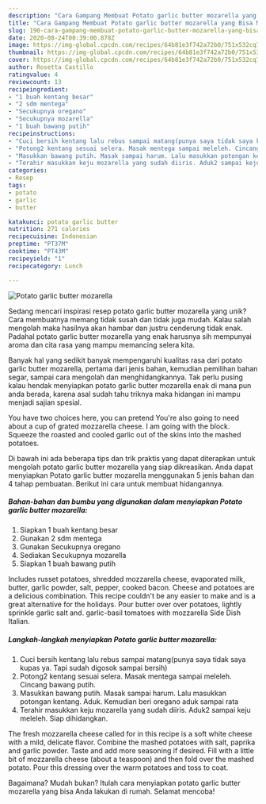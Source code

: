 ```yaml
---
description: "Cara Gampang Membuat Potato garlic butter mozarella yang Bisa Manjain Lidah"
title: "Cara Gampang Membuat Potato garlic butter mozarella yang Bisa Manjain Lidah"
slug: 190-cara-gampang-membuat-potato-garlic-butter-mozarella-yang-bisa-manjain-lidah
date: 2020-08-24T00:39:00.878Z
image: https://img-global.cpcdn.com/recipes/64b81e3f742a72b0/751x532cq70/potato-garlic-butter-mozarella-foto-resep-utama.jpg
thumbnail: https://img-global.cpcdn.com/recipes/64b81e3f742a72b0/751x532cq70/potato-garlic-butter-mozarella-foto-resep-utama.jpg
cover: https://img-global.cpcdn.com/recipes/64b81e3f742a72b0/751x532cq70/potato-garlic-butter-mozarella-foto-resep-utama.jpg
author: Rosetta Castillo
ratingvalue: 4
reviewcount: 13
recipeingredient:
- "1 buah kentang besar"
- "2 sdm mentega"
- "Secukupnya oregano"
- "Secukupnya mozarella"
- "1 buah bawang putih"
recipeinstructions:
- "Cuci bersih kentang lalu rebus sampai matang(punya saya tidak saya kupas ya. Tapi sudah digosok sampai bersih)"
- "Potong2 kentang sesuai selera. Masak mentega sampai meleleh. Cincang bawang putih."
- "Masukkan bawang putih. Masak sampai harum. Lalu masukkan potongan kentang. Aduk. Kemudian beri oregano aduk sampai rata"
- "Terahir masukkan keju mozarella yang sudah diiris. Aduk2 sampai keju meleleh. Siap dihidangkan."
categories:
- Resep
tags:
- potato
- garlic
- butter

katakunci: potato garlic butter 
nutrition: 271 calories
recipecuisine: Indonesian
preptime: "PT37M"
cooktime: "PT43M"
recipeyield: "1"
recipecategory: Lunch

---
```



![Potato garlic butter mozarella](https://img-global.cpcdn.com/recipes/64b81e3f742a72b0/751x532cq70/potato-garlic-butter-mozarella-foto-resep-utama.jpg)

Sedang mencari inspirasi resep potato garlic butter mozarella yang unik? Cara membuatnya memang tidak susah dan tidak juga mudah. Kalau salah mengolah maka hasilnya akan hambar dan justru cenderung tidak enak. Padahal potato garlic butter mozarella yang enak harusnya sih mempunyai aroma dan cita rasa yang mampu memancing selera kita.

Banyak hal yang sedikit banyak mempengaruhi kualitas rasa dari potato garlic butter mozarella, pertama dari jenis bahan, kemudian pemilihan bahan segar, sampai cara mengolah dan menghidangkannya. Tak perlu pusing kalau hendak menyiapkan potato garlic butter mozarella enak di mana pun anda berada, karena asal sudah tahu triknya maka hidangan ini mampu menjadi sajian spesial.

You have two choices here, you can pretend You&#39;re also going to need about a cup of grated mozzarella cheese. I am going with the block. Squeeze the roasted and cooled garlic out of the skins into the mashed potatoes.


Di bawah ini ada beberapa tips dan trik praktis yang dapat diterapkan untuk mengolah potato garlic butter mozarella yang siap dikreasikan. Anda dapat menyiapkan Potato garlic butter mozarella menggunakan 5 jenis bahan dan 4 tahap pembuatan. Berikut ini cara untuk membuat hidangannya.

<!--inarticleads1-->

##### Bahan-bahan dan bumbu yang digunakan dalam menyiapkan Potato garlic butter mozarella:

1. Siapkan 1 buah kentang besar
1. Gunakan 2 sdm mentega
1. Gunakan Secukupnya oregano
1. Sediakan Secukupnya mozarella
1. Siapkan 1 buah bawang putih


Includes russet potatoes, shredded mozzarella cheese, evaporated milk, butter, garlic powder, salt, pepper, cooked bacon. Cheese and potatoes are a delicious combination. This recipe couldn&#39;t be any easier to make and is a great alternative for the holidays. Pour butter over over potatoes, lightly sprinkle garlic salt and. garlic-basil tomatoes with mozzarella Side Dish Italian. 

<!--inarticleads2-->

##### Langkah-langkah menyiapkan Potato garlic butter mozarella:

1. Cuci bersih kentang lalu rebus sampai matang(punya saya tidak saya kupas ya. Tapi sudah digosok sampai bersih)
1. Potong2 kentang sesuai selera. Masak mentega sampai meleleh. Cincang bawang putih.
1. Masukkan bawang putih. Masak sampai harum. Lalu masukkan potongan kentang. Aduk. Kemudian beri oregano aduk sampai rata
1. Terahir masukkan keju mozarella yang sudah diiris. Aduk2 sampai keju meleleh. Siap dihidangkan.


The fresh mozzarella cheese called for in this recipe is a soft white cheese with a mild, delicate flavor. Combine the mashed potatoes with salt, paprika and garlic powder. Taste and add more seasoning if desired. Fill with a little bit of mozzarella cheese (about a teaspoon) and then fold over the mashed potato. Pour this dressing over the warm potatoes and toss to coat. 

Bagaimana? Mudah bukan? Itulah cara menyiapkan potato garlic butter mozarella yang bisa Anda lakukan di rumah. Selamat mencoba!

